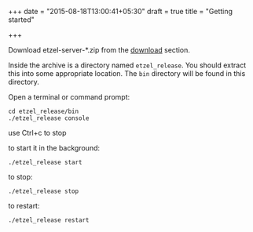 +++
date = "2015-08-18T13:00:41+05:30"
draft = true
title = "Getting started"

+++

Download etzel-server-*.zip from the [download](http://ff) section.

Inside the archive is a directory named `etzel_release`. You should extract this into some appropriate location. The `bin` directory will be found in this directory.


Open a terminal or command prompt:
````
cd etzel_release/bin
./etzel_release console

````
use Ctrl+c to stop

to start it in the background:

````
./etzel_release start
````

to stop:

````
./etzel_release stop
````


to restart:

````
./etzel_release restart
````


